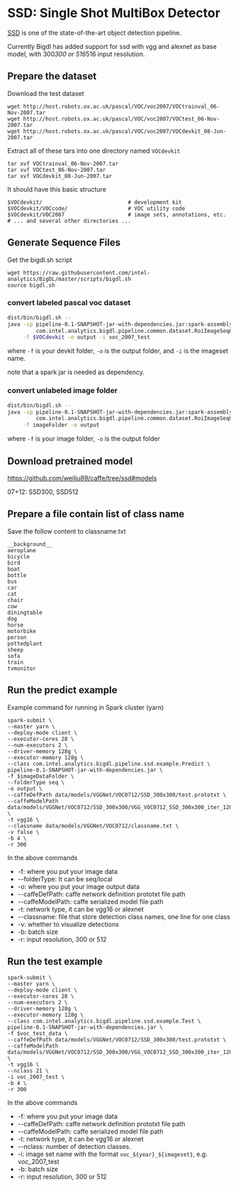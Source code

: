 # SSD: Single Shot MultiBox Detector

[SSD](https://research.google.com/pubs/pub44872.html) is one of the state-of-the-art
 object detection pipeline.

Currently Bigdl has added support for ssd with vgg and alexnet as base model,
with 300*300 or 516*516 input resolution.

## Prepare the dataset

Download the test dataset

```
wget http://host.robots.ox.ac.uk/pascal/VOC/voc2007/VOCtrainval_06-Nov-2007.tar
wget http://host.robots.ox.ac.uk/pascal/VOC/voc2007/VOCtest_06-Nov-2007.tar
wget http://host.robots.ox.ac.uk/pascal/VOC/voc2007/VOCdevkit_08-Jun-2007.tar
```

Extract all of these tars into one directory named ```VOCdevkit```

```
tar xvf VOCtrainval_06-Nov-2007.tar
tar xvf VOCtest_06-Nov-2007.tar
tar xvf VOCdevkit_08-Jun-2007.tar
```

It should have this basic structure

```
$VOCdevkit/                           # development kit
$VOCdevkit/VOCcode/                   # VOC utility code
$VOCdevkit/VOC2007                    # image sets, annotations, etc.
# ... and several other directories ...
```

## Generate Sequence Files

Get the bigdl.sh script 
```
wget https://raw.githubusercontent.com/intel-analytics/BigDL/master/scripts/bigdl.sh
source bigdl.sh
```

### convert labeled pascal voc dataset

```bash
dist/bin/bigdl.sh --
java -cp pipeline-0.1-SNAPSHOT-jar-with-dependencies.jar:spark-assembly-1.5.1-hadoop2.6.0.jar \
         com.intel.analytics.bigdl.pipeline.common.dataset.RoiImageSeqGenerator \
     -f $VOCdevkit -o output -i voc_2007_test
```

where ```-f``` is your devkit folder, ```-o``` is the output folder, and ```-i``` is the imageset name.

note that a spark jar is needed as dependency.

### convert unlabeled image folder
```bash
dist/bin/bigdl.sh --
java -cp pipeline-0.1-SNAPSHOT-jar-with-dependencies.jar:spark-assembly-1.5.1-hadoop2.6.0.jar \
         com.intel.analytics.bigdl.pipeline.common.dataset.RoiImageSeqGenerator \
     -f imageFolder -o output
```

where ```-f``` is your image folder, ```-o``` is the output folder

## Download pretrained model

https://github.com/weiliu89/caffe/tree/ssd#models

07+12: SSD300, SSD512

## Prepare a file contain list of class name
Save the follow content to classname.txt
```
__background__
aeroplane
bicycle
bird
boat
bottle
bus
car
cat
chair
cow
diningtable
dog
horse
motorbike
person
pottedplant
sheep
sofa
train
tvmonitor
```

## Run the predict example
Example command for running in Spark cluster (yarn)

```
spark-submit \
--master yarn \
--deploy-mode client \
--executor-cores 28 \
--num-executors 2 \
--driver-memory 128g \
--executor-memory 128g \
--class com.intel.analytics.bigdl.pipeline.ssd.example.Predict \
pipeline-0.1-SNAPSHOT-jar-with-dependencies.jar \
-f $imageDataFolder \
--folderType seq \
-o output \
--caffeDefPath data/models/VGGNet/VOC0712/SSD_300x300/test.prototxt \
--caffeModelPath data/models/VGGNet/VOC0712/SSD_300x300/VGG_VOC0712_SSD_300x300_iter_120000.caffemodel \
-t vgg16 \
--classname data/models/VGGNet/VOC0712/classname.txt \
-v false \
-b 4 \
-r 300
```

In the above commands

* -f: where you put your image data
* --folderType: It can be seq/local
* -o: where you put your image output data
* --caffeDefPath: caffe network definition prototxt file path
* --caffeModelPath: caffe serialized model file path
* -t: network type, it can be vgg16 or alexnet
* --classname: file that store detection class names, one line for one class
* -v: whether to visualize detections
* -b: batch size
* -r: input resolution, 300 or 512

## Run the test example

```
spark-submit \
--master yarn \
--deploy-mode client \
--executor-cores 28 \
--num-executors 2 \
--driver-memory 128g \
--executor-memory 128g \
--class com.intel.analytics.bigdl.pipeline.ssd.example.Test \
pipeline-0.1-SNAPSHOT-jar-with-dependencies.jar \
-f $voc_test_data \
--caffeDefPath data/models/VGGNet/VOC0712/SSD_300x300/test.prototxt \
--caffeModelPath data/models/VGGNet/VOC0712/SSD_300x300/VGG_VOC0712_SSD_300x300_iter_120000.caffemodel \
-t vgg16 \
--nclass 21 \
-i voc_2007_test \
-b 4 \
-r 300
```

In the above commands

* -f: where you put your image data
* --caffeDefPath: caffe network definition prototxt file path
* --caffeModelPath: caffe serialized model file path
* -t: network type, it can be vgg16 or alexnet
* --nclass: number of detection classes.
* -i: image set name with the format ```voc_${year}_${imageset}```, e.g. voc_2007_test
* -b: batch size
* -r: input resolution, 300 or 512
